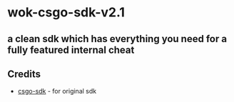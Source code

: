 # wok-csgo-sdk-v2.1

a clean sdk which has everything you need for a fully featured internal cheat
-----------
## Credits
- [csgo-sdk](https://github.com/lagcomp/csgo_sdk) - for original sdk
